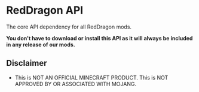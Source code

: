 # RedDragon API

The core API dependency for all RedDragon mods.

**You don't have to download or install this API as it will always be included in any release of our mods.**

## Disclaimer

* This is NOT AN OFFICIAL MINECRAFT PRODUCT. This is NOT APPROVED BY OR ASSOCIATED WITH MOJANG.
